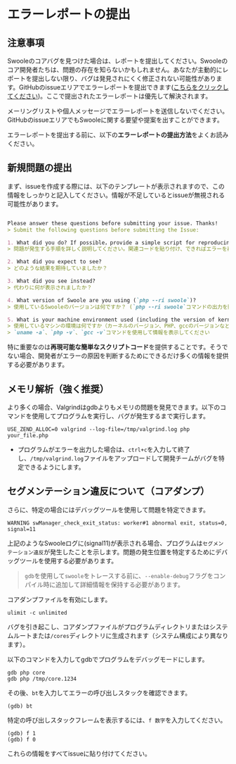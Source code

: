 # エラーレポートの提出

## 注意事項

Swooleのコアバグを見つけた場合は、レポートを提出してください。Swooleのコア開発者たちは、問題の存在を知らないかもしれません。あなたが主動的にレポートを提出しない限り、バグは発見されにくく修正されない可能性があります。GitHubのissueエリアでエラーレポートを提出できます([こちらをクリックしてください](https://github.com/swoole/swoole-src/issues))。ここで提出されたエラーレポートは優先して解決されます。

メーリングリストや個人メッセージでエラーレポートを送信しないでください。GitHubのissueエリアでもSwooleに関する要望や提案を出すことができます。

エラーレポートを提出する前に、以下の**エラーレポートの提出方法**をよくお読みください。

## 新規問題の提出

まず、issueを作成する際には、以下のテンプレートが表示されますので、この情報をしっかりと記入してください。情報が不足しているとissueが無視される可能性があります。

```markdown

Please answer these questions before submitting your issue. Thanks!
> Submit the following questions before submitting the Issue:

1. What did you do? If possible，provide a simple script for reproducing the error.
> 問題が発生する手順を詳しく説明してください。関連コードを貼り付け、できればエラーを再現するための単純なスクリプトも提供してください。

2. What did you expect to see?
> どのような結果を期待していましたか？

3. What did you see instead?
> 代わりに何が表示されましたか？

4. What version of Swoole are you using (`php --ri swoole`)?
> 使用しているSwooleのバージョンは何ですか？ (`php --ri swoole`コマンドの出力を貼り付けてください)

5. What is your machine environment used (including the version of kernel & php & gcc)?
> 使用しているマシンの環境は何ですか（カーネルのバージョン、PHP、gccのバージョンなど）？
> `uname -a`、`php -v`、`gcc -v`コマンドを使用して情報を表示してください

```

特に重要なのは**再現可能な簡単なスクリプトコード**を提供することです。そうでない場合、開発者がエラーの原因を判断するためにできるだけ多くの情報を提供する必要があります。

## メモリ解析（強く推奨）

より多くの場合、Valgrindはgdbよりもメモリの問題を発見できます。以下のコマンドを使用してプログラムを実行し、バグが発生するまで実行します。

```shell
USE_ZEND_ALLOC=0 valgrind --log-file=/tmp/valgrind.log php your_file.php
```

* プログラムがエラーを出力した場合は、`ctrl+c`を入力して終了し、`/tmp/valgrind.log`ファイルをアップロードして開発チームがバグを特定できるようにします。

## セグメンテーション違反について（コアダンプ）

さらに、特定の場合にはデバッグツールを使用して問題を特定できます。

```shell
WARNING	swManager_check_exit_status: worker#1 abnormal exit, status=0, signal=11
```

上記のようなSwooleログに(signal11)が表示される場合、プログラムは`セグメンテーション違反`が発生したことを示します。問題の発生位置を特定するためにデバッグツールを使用する必要があります。

> `gdb`を使用して`swoole`をトレースする前に、`--enable-debug`フラグをコンパイル時に追加して詳細情報を保持する必要があります。

コアダンプファイルを有効にします。
```shell
ulimit -c unlimited
```

バグを引き起こし、コアダンプファイルがプログラムディレクトリまたはシステムルートまたは`/cores`ディレクトリに生成されます（システム構成により異なります）。

以下のコマンドを入力してgdbでプログラムをデバッグモードにします。

```
gdb php core
gdb php /tmp/core.1234
```

その後、`bt`を入力してエラーの呼び出しスタックを確認できます。
```
(gdb) bt
```

特定の呼び出しスタックフレームを表示するには、`f 数字`を入力してください。
```
(gdb) f 1
(gdb) f 0
```

これらの情報をすべてissueに貼り付けてください。
